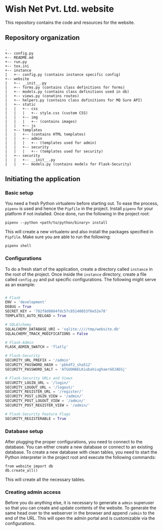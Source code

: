 # Wish Net Pvt. Ltd. website

This repository contains the code and resources for the website.

## Repository organization

```
.
+-- config.py
+-- README.md
+-- run.py
+-- tox.ini
+-- instance
|   +-- config.py (contains instance specific config)
+-- website
|   +-- __init__.py
|   +-- forms.py (contains class definitions for forms)
|   +-- models.py (contains class definitions used in db)
|   +-- views.py (conatins routes)
|   +-- helpers.py (contains class definitions for MQ Sure API)
|   +-- static
|   |   +-- css
|   |   |   +-- style.css (custom CSS)
|   |   +-- img
|   |   |   +-- (contains images)
|   |   +-- js
|   +-- templates
|   |   +-- (contains HTML templates)
|   |   +-- admin
|   |   |   +-- (templates used for admin)
|   |   +-- security
|   |   |   +-- (templates used for security)
|   +-- security
|   |   +-- __init__.py
|   |   +-- models.py (contains models for Flask-Security)
```

## Initiating the application

### Basic setup

You need a fresh Python virtualenv before starting out. To ease the process, `pipenv` is used and hence the `Pipfile` in the project. Install `pipenv` for your platform if not installed. Once done, run the following in the project root:

``` shell
pipenv --python <path/to/python/binary> install
```

This will create a new virtualenv and also install the packages specified in `Pipfile`. Make sure you are able to run the following:

``` powershell
pipenv shell
```

### Configurations

To do a fresh start of the application, create a directory called `instance` in the root of the project. Once inside the `instance` directory, create a file called `config.py` and put specific configurations. The following might serve as an example:

``` python

# Flask
ENV = 'development'
DEBUG = True
SECRET_KEY = '782f8d8084fdc57c85140853f6e52e78'
TEMPLATES_AUTO_RELOAD = True

# SQLAlchemy
SQLALCHEMY_DATABASE_URI = 'sqlite:////tmp/website.db'
SQLALCHEMY_TRACK_MODIFICATIONS = False

# Flask-Admin
FLASK_ADMIN_SWATCH = 'flatly'

# Flask-Security
SECURITY_URL_PREFIX = '/admin'
SECURITY_PASSWORD_HASH = 'pbkdf2_sha512'
SECURITY_PASSWORD_SALT = 'ATGUOHAELKiubahiughaerGOJAEGj'

# Flask-Security URLs and Views
SECURITY_LOGIN_URL = '/login/'
SECURITY_LOGOUT_URL = '/logout/'
SECURITY_REGISTER_URL = '/register/'
SECURITY_POST_LOGIN_VIEW = '/admin/'
SECURITY_POST_LOGOUT_VIEW = '/admin/'
SECURITY_POST_REGISTER_VIEW = '/admin/'

# Flask-Security Feature Flags
SECURITY_REGISTERABLE = True

```

### Database setup

After plugging the proper configurations, you need to connect to the database. You can either create a new database or connect to an existing database. To create a new database with clean tables, you need to start the Python interpreter in the project root and execute the following commands:

``` python-console
from website import db
db.create_all()
```

This will create all the necessary tables.

### Creating admin access

Before you do anything else, it is necessary to generate a `admin` superuser so that you can create and update contents of the website. To generate the same head over to the webserver in the browser and append `/admin` to the end of the URL. This will open the admin portal and is customizable via the configurations.
